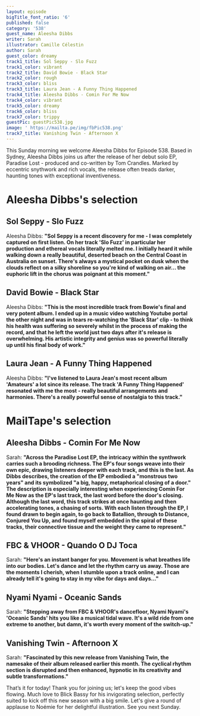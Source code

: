 ```yaml
---
layout: episode
bigTitle_font_ratio: '6'
published: false
category: '538'
guest_name: Aleesha Dibbs
writer: Sarah
illustrator: Camille Célestin
author: Sarah
guest_color: dreamy
track1_title: Sol Seppy - Slo Fuzz
track1_color: vibrant
track2_title: David Bowie - Black Star
track2_color: rough
track3_color: bliss
track3_title: Laura Jean - A Funny Thing Happened
track4_title: Aleesha Dibbs - Comin For Me Now
track4_color: vibrant
track5_color: dreamy
track6_color: bliss
track7_color: trippy
guestPic: guestPic538.jpg
image: ' https://mailta.pe/img/fbPic538.png'
track7_title: Vanishing Twin - Afternoon X
---
```

<p id="introduction">
	This Sunday morning we welcome Aleesha Dibbs for Episode 538. Based in Sydney, Aleesha Dibbs joins us after the release of her debut solo EP, Paradise Lost - produced and co-written by Tom Crandles. Marked by eccentric snythwork and rich vocals, the release often treads darker, haunting tones with exceptional inventiveness. 
</p>

# Aleesha Dibbs's selection

## Sol Seppy - Slo Fuzz

Aleesha Dibbs: **"**Sol Seppy is a recent discovery for me - I was completely captured on first listen. On her track 'Slo Fuzz' in particular her production and ethereal vocals literally melted me. I initially heard it while walking down a really beautiful, deserted beach on the Central Coast in Australia on sunset. There's always a mystical pocket on dusk when the clouds reflect on a silky shoreline so you're kind of walking on air... the euphoric lift in the chorus was poignant at this moment.**"**

## David Bowie - Black Star

Aleesha Dibbs: **"**This is the most incredible track from Bowie's final and very potent album. I ended up in a music video watching Youtube portal the other night and was in tears re-watching the 'Black Star' clip - to think his health was suffering so severely whilst in the process of making the record, and that he left the world just two days after it's release is overwhelming. His artistic integrity and genius was so powerful literally up until his final body of work.**"**

## Laura Jean - A Funny Thing Happened 

Aleesha Dibbs: **"**I've listened to Laura Jean's most recent album 'Amateurs' a lot since its release. The track 'A Funny Thing Happened' resonated with me the most - really beautiful arrangements and harmonies. There's a really powerful sense of nostalgia to this track.**"**

# MailTape's selection

## Aleesha Dibbs - Comin For Me Now

Sarah: **"**Across the  Paradise Lost EP, the intricacy within the synthwork carries such a brooding richness. The EP's four songs weave into their own epic, drawing listeners deeper with each track, and this is the last. As Dibbs describes, the creation of the EP embodied a "monstrous two years" and its symbolized "a big, happy, metaphorical closing of a door." The description is especially interesting when experiencing Comin For Me Now as the EP's last track, the last word before the door's closing. Although the last word, this track strikes at once haunting and then accelerating tones, a chasing of sorts. With each listen through the EP, I found drawn to begin again, to go back to Batallion, through to Distance, Conjured You Up, and found myself embedded in the spiral of these tracks, their connective tissue and the weight they came to represent.**"**

## FBC & VHOOR - Quando O DJ Toca

Sarah: **"**Here's an instant banger for you. Movement is what breathes life into our bodies. Let's dance and let the rhythm carry us away. Those are the moments I cherish, when I stumble upon a track online, and I can already tell it's going to stay in my vibe for days and days...**"**

## Nyami Nyami - Oceanic Sands

Sarah: **"**Stepping away from FBC & VHOOR's dancefloor, Nyami Nyami's 'Oceanic Sands' hits you like a musical tidal wave. It's a wild ride from one extreme to another, but damn, it's worth every moment of the switch-up.**"**

## Vanishing Twin - Afternoon X

Sarah: **"**Fascinated by this new release from Vanishing Twin, the namesake of their album released earlier this month. The cyclical rhythm section is disrupted and then enhanced, hypnotic in its creativity and subtle transformations.**"**

<p id="outroduction">That’s it for today! Thank you for joining us; let's keep the good vibes flowing. Much love to Blick Bassy for his invigorating selection, perfectly suited to kick off this new season with a big smile. Let's give a round of applause to Noémie for her delightful illustration. See you next Sunday.</p>
